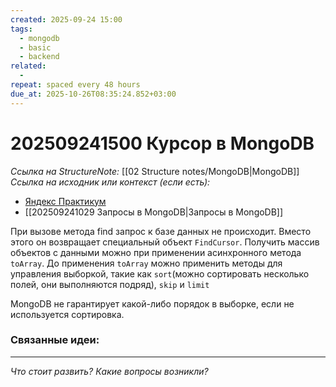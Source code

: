 ```yaml
---
created: 2025-09-24 15:00
tags:
  - mongodb
  - basic
  - backend
related:
  -
repeat: spaced every 48 hours
due_at: 2025-10-26T08:35:24.852+03:00
---
```

# 202509241500 Курсор в MongoDB

*Ссылка на StructureNote:* [[02 Structure notes/MongoDB|MongoDB]]
*Ссылка на исходник или контекст (если есть):* 
- [Яндекс Практикум](https://practicum.yandex.ru/learn/backend-nodejs/courses/16b47298-e20d-4fde-9619-1ab305039a00/sprints/564238/topics/3850c616-bd4c-4c66-987e-9b4e0b0f135c/lessons/d5029ec6-31a4-474b-a823-d980df4245c3/)
- [[202509241029 Запросы в MongoDB|Запросы в MongoDB]] 

При вызове метода find запрос к базе данных не происходит. Вместо этого он возвращает специальный объект `FindCursor`. Получить массив объектов с данными можно при применении асинхронного метода `toArray`. До применения `toArray` можно применить методы для управления выборкой, такие как `sort`(можно сортировать несколько полей, они выполняются подряд), `skip` и `limit`

MongoDB не гарантирует какой-либо порядок в выборке, если не используется сортировка.

### Связанные идеи:



---

*Что стоит развить? Какие вопросы возникли?*
